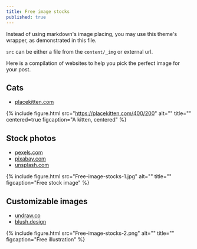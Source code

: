 ```yaml
---
title: Free image stocks
published: true
---
```


Instead of using markdown's image placing, you may use this theme's wrapper, as demonstrated in this file.

`src` can be either a file from the `content/_img` or external url.

Here is a compilation of websites to help you pick the perfect image for your post.

## Cats
- [placekitten.com](https://placekitten.com)

{% include figure.html 
src="https://placekitten.com/400/200"
alt=""
title=""
centered=true
figcaption="A kitten, centered" %}

## Stock photos
- [pexels.com](https://pexels.com)
- [pixabay.com](https://pixabay.com)
- [unsplash.com](https://unsplash.com)

{% include figure.html 
src="Free-image-stocks-1.jpg"
alt=""
title=""
figcaption="Free stock image" %}

## Customizable images
- [undraw.co](https://undraw.co)
- [blush.design](https://blush.design)

{% include figure.html 
src="Free-image-stocks-2.png"
alt=""
title=""
figcaption="Free illustration" %}
